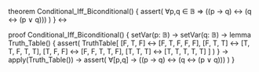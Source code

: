 theorem Conditional_Iff_Biconditional() {
  assert(
    ∀p,q ∈ 𝔹 ⇒ ((p → q) ↔ (q ↔ (p ∨ q)))
  )
} ↔

proof Conditional_Iff_Biconditional() {
  setVar(p: 𝔹) →
  setVar(q: 𝔹) →
  lemma Truth_Table() {
    assert(
      TruthTable[
        [F, T, F] ↔ [F, T, F, F, F],
        [F, T, T] ↔ [T, T, F, T, T],
        [T, F, F] ↔ [F, F, T, T, F],
        [T, T, T] ↔ [T, T, T, T, T]
      ]
    )
  } →
  apply(Truth_Table()) →
  assert(
    ∀[p,q] → ((p → q) ↔ (q ↔ (p ∨ q)))
  )
}